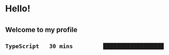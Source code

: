
<h1>Hello!<h1>
<h2>Welcome to my profile<h2>

<!--START_SECTION:waka-->

```txt
TypeScript   30 mins         █████████████████████████   100.00 %
```

<!--END_SECTION:waka-->
